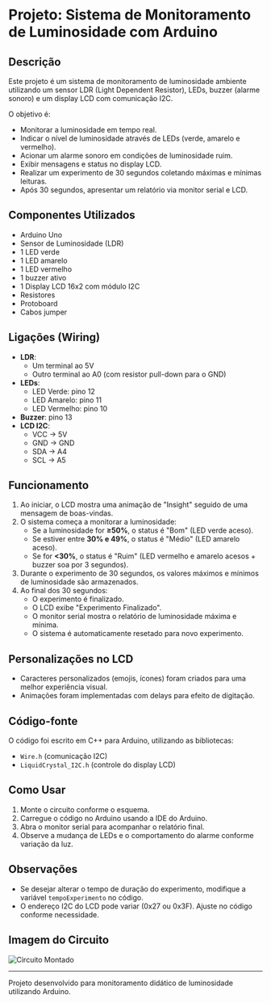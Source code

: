 
# Projeto: Sistema de Monitoramento de Luminosidade com Arduino

## Descrição
Este projeto é um sistema de monitoramento de luminosidade ambiente utilizando um sensor LDR (Light Dependent Resistor), LEDs, buzzer (alarme sonoro) e um display LCD com comunicação I2C.

O objetivo é:
- Monitorar a luminosidade em tempo real.
- Indicar o nível de luminosidade através de LEDs (verde, amarelo e vermelho).
- Acionar um alarme sonoro em condições de luminosidade ruim.
- Exibir mensagens e status no display LCD.
- Realizar um experimento de 30 segundos coletando máximas e mínimas leituras.
- Após 30 segundos, apresentar um relatório via monitor serial e LCD.

## Componentes Utilizados
- Arduino Uno
- Sensor de Luminosidade (LDR)
- 1 LED verde
- 1 LED amarelo
- 1 LED vermelho
- 1 buzzer ativo
- 1 Display LCD 16x2 com módulo I2C
- Resistores
- Protoboard
- Cabos jumper

## Ligações (Wiring)
- **LDR**:
  - Um terminal ao 5V
  - Outro terminal ao A0 (com resistor pull-down para o GND)
- **LEDs**:
  - LED Verde: pino 12
  - LED Amarelo: pino 11
  - LED Vermelho: pino 10
- **Buzzer**: pino 13
- **LCD I2C**:
  - VCC -> 5V
  - GND -> GND
  - SDA -> A4
  - SCL -> A5

## Funcionamento
1. Ao iniciar, o LCD mostra uma animação de "Insight" seguido de uma mensagem de boas-vindas.
2. O sistema começa a monitorar a luminosidade:
   - Se a luminosidade for **≥50%**, o status é "Bom" (LED verde aceso).
   - Se estiver entre **30% e 49%**, o status é "Médio" (LED amarelo aceso).
   - Se for **<30%**, o status é "Ruim" (LED vermelho e amarelo acesos + buzzer soa por 3 segundos).
3. Durante o experimento de 30 segundos, os valores máximos e mínimos de luminosidade são armazenados.
4. Ao final dos 30 segundos:
   - O experimento é finalizado.
   - O LCD exibe "Experimento Finalizado".
   - O monitor serial mostra o relatório de luminosidade máxima e mínima.
   - O sistema é automaticamente resetado para novo experimento.

## Personalizações no LCD
- Caracteres personalizados (emojis, ícones) foram criados para uma melhor experiência visual.
- Animações foram implementadas com delays para efeito de digitação.

## Código-fonte
O código foi escrito em C++ para Arduino, utilizando as bibliotecas:
- `Wire.h` (comunicação I2C)
- `LiquidCrystal_I2C.h` (controle do display LCD)

## Como Usar
1. Monte o circuito conforme o esquema.
2. Carregue o código no Arduino usando a IDE do Arduino.
3. Abra o monitor serial para acompanhar o relatório final.
4. Observe a mudança de LEDs e o comportamento do alarme conforme variação da luz.

## Observações
- Se desejar alterar o tempo de duração do experimento, modifique a variável `tempoExperimento` no código.
- O endereço I2C do LCD pode variar (0x27 ou 0x3F). Ajuste no código conforme necessidade.

## Imagem do Circuito

![Circuito Montado](attachment:/mnt/data/88c1bb74-ac53-4a68-9cb8-d3f48c6f3a83.png)

---
Projeto desenvolvido para monitoramento didático de luminosidade utilizando Arduino.

